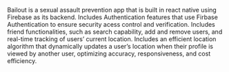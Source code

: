 Bailout is a sexual assault prevention app that is built in react native using Firebase as its backend. 
Includes Authentication features that use Firbase Authentication to ensure security acess control and verification.
Includes friend functionalities, such as search capability, add and remove users, and real-time tracking of users’ current location.
Includes an efficient location algorithm that dynamically updates a user’s location when their profile is viewed by another user,
optimizing accuracy, responsiveness, and cost efficiency.

